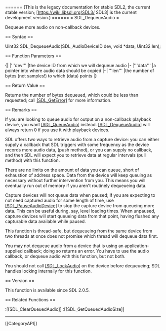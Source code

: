 ====== (This is the legacy documentation for stable SDL2, the current stable version; [https://wiki.libsdl.org/SDL3/ SDL3] is the current development version.) ======
= SDL_DequeueAudio =

Dequeue more audio on non-callback devices.

== Syntax ==

<syntaxhighlight lang='c'>
Uint32 SDL_DequeueAudio(SDL_AudioDeviceID dev, void *data, Uint32 len);
</syntaxhighlight>

== Function Parameters ==

{|
|'''dev'''
|the device ID from which we will dequeue audio
|-
|'''data'''
|a pointer into where audio data should be copied
|-
|'''len'''
|the number of bytes (not samples!) to which (data) points
|}

== Return Value ==

Returns the number of bytes dequeued, which could be less than requested;
call [[SDL_GetError]]() for more information.

== Remarks ==

If you are looking to queue audio for output on a non-callback playback
device, you want [[SDL_QueueAudio]]() instead. [[SDL_DequeueAudio]]() will
always return 0 if you use it with playback devices.

SDL offers two ways to retrieve audio from a capture device: you can either
supply a callback that SDL triggers with some frequency as the device
records more audio data, (push method), or you can supply no callback, and
then SDL will expect you to retrieve data at regular intervals (pull
method) with this function.

There are no limits on the amount of data you can queue, short of
exhaustion of address space. Data from the device will keep queuing as
necessary without further intervention from you. This means you will
eventually run out of memory if you aren't routinely dequeueing data.

Capture devices will not queue data when paused; if you are expecting to
not need captured audio for some length of time, use
[[SDL_PauseAudioDevice]]() to stop the capture device from queueing more
data. This can be useful during, say, level loading times. When unpaused,
capture devices will start queueing data from that point, having flushed
any capturable data available while paused.

This function is thread-safe, but dequeueing from the same device from two
threads at once does not promise which thread will dequeue data first.

You may not dequeue audio from a device that is using an
application-supplied callback; doing so returns an error. You have to use
the audio callback, or dequeue audio with this function, but not both.

You should not call [[SDL_LockAudio]]() on the device before dequeueing;
SDL handles locking internally for this function.

== Version ==

This function is available since SDL 2.0.5.

== Related Functions ==

:[[SDL_ClearQueuedAudio]]
:[[SDL_GetQueuedAudioSize]]

----
[[CategoryAPI]]



